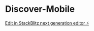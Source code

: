 # Discover-Mobile

[Edit in StackBlitz next generation editor ⚡️](https://stackblitz.com/~/github.com/itsomosh/Discover-Mobile)